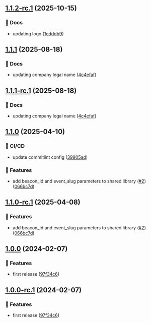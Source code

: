 ## [1.1.2-rc.1](https://github.com/ethiack/jenkins-shared-library/compare/1.1.1...1.1.2-rc.1) (2025-10-15)

### 📔 Docs

* updating logo ([1edddb9](https://github.com/ethiack/jenkins-shared-library/commit/1edddb91d44048bc6fa5fc51a43d23397d43383a))

## [1.1.1](https://github.com/ethiack/jenkins-shared-library/compare/1.1.0...1.1.1) (2025-08-18)

### 📔 Docs

* updating company legal name ([4c4efaf](https://github.com/ethiack/jenkins-shared-library/commit/4c4efaf4e8a78f5ebbe2145b5d5de53a3962c55e))

## [1.1.1-rc.1](https://github.com/ethiack/jenkins-shared-library/compare/1.1.0...1.1.1-rc.1) (2025-08-18)

### 📔 Docs

* updating company legal name ([4c4efaf](https://github.com/ethiack/jenkins-shared-library/commit/4c4efaf4e8a78f5ebbe2145b5d5de53a3962c55e))

## [1.1.0](https://github.com/ethiack/jenkins-shared-library/compare/1.0.0...1.1.0) (2025-04-10)

### 🦊 CI/CD

* update commitlint config ([39905ad](https://github.com/ethiack/jenkins-shared-library/commit/39905adbe352cc4c3236999ee4cb98bc416aaa3e))

### 🚀 Features

* add beacon_id and event_slug parameters to shared library ([#2](https://github.com/ethiack/jenkins-shared-library/issues/2)) ([066bc7d](https://github.com/ethiack/jenkins-shared-library/commit/066bc7dbd85f9adec6504352eb79b515eddf14e3))

## [1.1.0-rc.1](https://github.com/ethiack/jenkins-shared-library/compare/1.0.0...1.1.0-rc.1) (2025-04-08)

### 🚀 Features

* add beacon_id and event_slug parameters to shared library ([#2](https://github.com/ethiack/jenkins-shared-library/issues/2)) ([066bc7d](https://github.com/ethiack/jenkins-shared-library/commit/066bc7dbd85f9adec6504352eb79b515eddf14e3))

## [1.0.0](https://github.com/ethiack/jenkins-shared-library/compare/...1.0.0) (2024-02-07)


### 🚀 Features

* first release ([97f34c6](https://github.com/ethiack/jenkins-shared-library/commit/97f34c6b3fb51afbd8feaecff03168fa374aa285))

## [1.0.0-rc.1](https://github.com/ethiack/jenkins-shared-library/compare/...1.0.0-rc.1) (2024-02-07)


### 🚀 Features

* first release ([97f34c6](https://github.com/ethiack/jenkins-shared-library/commit/97f34c6b3fb51afbd8feaecff03168fa374aa285))
